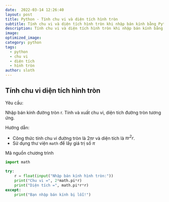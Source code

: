 ```yaml
---
date:  2022-03-14 12:26:40
layout: post
title: Python - Tính chu vi và diện tích hình tròn
subtitle: Tính chu vi và diện tích hình tròn khi nhập bán kính bằng Python
description: Tính chu vi và diện tích hình tròn khi nhập bán kính bằng Python.
image: 
optimized_image: 
category: python
tags:
  - python
  - chu vi
  - diện tích
  - hình tròn
author: sloth
---
```


## Tính chu vi diện tích hình tròn

Yêu cầu:

Nhập bán kính đường tròn r. Tính và xuất chu vi, diện tích đường tròn tương ứng. 

Hướng dẫn: 

- Công thức tính chu vi đường tròn là $2\pi r$ và diện tích là $\pi r^2r$.
- Sử dụng thư viện `math` để lấy giá trị số $\pi$

Mã nguồn chương trình

```python
import math

try:
    r = float(input("Nhập bán kính hình tròn:"))   
    print("Chu vi =", 2*math.pi*r)
    print("Diện tích =", math.pi*r*r)
except:
    print("Bạn nhập bán kính bị lỗi!")
```
